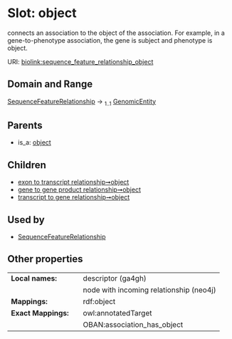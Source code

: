 
# Slot: object


connects an association to the object of the association. For example, in a gene-to-phenotype association, the gene is subject and phenotype is object.

URI: [biolink:sequence_feature_relationship_object](https://w3id.org/biolink/vocab/sequence_feature_relationship_object)


## Domain and Range

[SequenceFeatureRelationship](SequenceFeatureRelationship.md) &#8594;  <sub>1..1</sub> [GenomicEntity](GenomicEntity.md)

## Parents

 *  is_a: [object](object.md)

## Children

 *  [exon to transcript relationship➞object](exon_to_transcript_relationship_object.md)
 *  [gene to gene product relationship➞object](gene_to_gene_product_relationship_object.md)
 *  [transcript to gene relationship➞object](transcript_to_gene_relationship_object.md)

## Used by

 * [SequenceFeatureRelationship](SequenceFeatureRelationship.md)

## Other properties

|  |  |  |
| --- | --- | --- |
| **Local names:** | | descriptor (ga4gh) |
|  | | node with incoming relationship (neo4j) |
| **Mappings:** | | rdf:object |
| **Exact Mappings:** | | owl:annotatedTarget |
|  | | OBAN:association_has_object |

